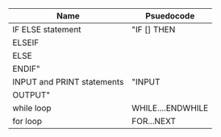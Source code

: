 |Name|Psuedocode|
|---|---|
|IF ELSE statement|"IF [] THEN|
|ELSEIF|
|ELSE|
|ENDIF"|
|INPUT and PRINT statements|"INPUT|
|OUTPUT"|
|while loop|WHILE....ENDWHILE|
|for loop|FOR...NEXT|